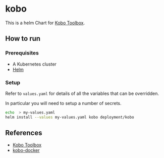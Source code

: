 # kobo

This is a helm Chart for [Kobo Toolbox](https://www.kobotoolbox.org/).

## How to run

### Prerequisites

* A Kubernetes cluster
* [Helm](https://helm.sh/)

### Setup

Refer to `values.yaml` for details of all the variables that can be overridden.

In particular you will need to setup a number of secrets.

```sh
echo  > my-values.yaml
helm install --values my-values.yaml kobo deployment/kobo
```
## References

* [Kobo Toolbox](https://www.kobotoolbox.org/)
* [kobo-docker](https://github.com/kobotoolbox/kobo-docker)
